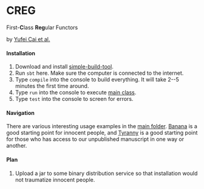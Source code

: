 # CREG

First-**C**lass **Reg**ular Functors

by [Yufei Cai et al.][project]


#### Installation

1. Download and install [simple-build-tool][sbt].
2. Run `sbt` here. Make sure the computer is connected to the internet.
3. Type `compile` into the console to build everything.
   It will take 2--5 minutes the first time around.
4. Type `run` into the console to execute [main class][tyranny].
5. Type `test` into the console to screen for errors.


#### Navigation

There are various interesting usage examples in the [main folder][main].
[Banana][banana] is a good starting point for innocent people,
and [Tyranny][tyranny] is a good starting point for those who has
access to our unpublished manuscript in one way or another.

#### Plan

1. Upload a jar to some binary distribution service so that
   installation would not traumatize innocent people.


[sbt]:      http://www.scala-sbt.org/
[tyranny]:  main/TyrannyOfTheDominantFunctor.scala
[main]:     main/
[project]:  http://ps.informatik.uni-tuebingen.de/research/functors/
[banana]:   https://github.com/yfcai/Creg/blob/master/main/Banana.scala
